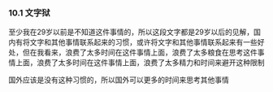 ### 10.1 文字狱
至少我在29岁以前是不知道这件事情的，所以这段文字都是29岁以后的见解，国内有将文字和其他事情联系起来的习惯，或许将文字和其他事情联系起来有一些好处，但在我看来，浪费了太多时间在这件事情上面，浪费了太多粮食在思考这件事情上面，浪费了太多时间在这件事情上面，浪费了太多精力和时间来避开这种限制

国外应该是没有这种习惯的，所以国外可以更多的时间来思考其他事情